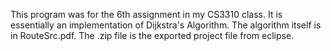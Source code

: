 This program was for the 6th assignment in my CS3310 class. It is essentially
an implementation of Dijkstra's Algorithm. The algorithm itself is in RouteSrc.pdf.
The .zip file is the exported project file from eclipse.
